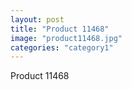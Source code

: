 ```yaml
---
layout: post
title: "Product 11468"
image: "product11468.jpg"
categories: "category1"
---
```

Product 11468
